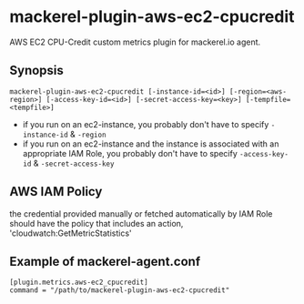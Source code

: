 mackerel-plugin-aws-ec2-cpucredit
=================================

AWS EC2 CPU-Credit custom metrics plugin for mackerel.io agent.

## Synopsis

```shell
mackerel-plugin-aws-ec2-cpucredit [-instance-id=<id>] [-region=<aws-region>] [-access-key-id=<id>] [-secret-access-key=<key>] [-tempfile=<tempfile>]
```
* if you run on an ec2-instance, you probably don't have to specify `-instance-id` & `-region`
* if you run on an ec2-instance and the instance is associated with an appropriate IAM Role, you probably don't have to specify `-access-key-id` & `-secret-access-key`

## AWS IAM Policy
the credential provided manually or fetched automatically by IAM Role should have the policy that includes an action, 'cloudwatch:GetMetricStatistics'

## Example of mackerel-agent.conf

```
[plugin.metrics.aws-ec2_cpucredit]
command = "/path/to/mackerel-plugin-aws-ec2-cpucredit"
```
